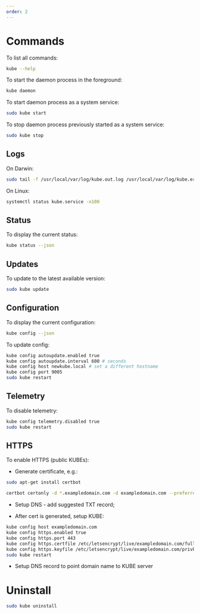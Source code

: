 ```yaml
---
order: 2
---
```

# Commands

To list all commands:

```bash
kube --help
```

To start the daemon process in the foreground:

```bash
kube daemon
```

To start daemon process as a system service:

```bash
sudo kube start
```

To stop daemon process previously started as a system service:

```bash
sudo kube stop
```

## Logs

On Darwin:

```bash
sudo tail -f /usr/local/var/log/kube.out.log /usr/local/var/log/kube.err.log
```

On Linux:

```bash
systemctl status kube.service -n100
```

## Status 

To display the current status:

```bash
kube status --json
```

## Updates
To update to the latest available version:

```bash
sudo kube update
```

## Configuration

To display the current configuration:

```bash
kube config --json
```

To update config:

```bash
kube config autoupdate.enabled true
kube config autoupdate.interval 600 # seconds
kube config host newkube.local # set a different hostname
kube config port 9005
sudo kube restart
```
## Telemetry

To disable telemetry:

```bash
kube config telemetry.disabled true
sudo kube restart
```

## HTTPS

To enable HTTPS (public KUBEs):

- Generate certificate, e.g.:

```bash
sudo apt-get install certbot

certbot certonly -d *.exampledomain.com -d exampledomain.com --preferred-challenges dns-01 --server https://acme-v02.api.letsencrypt.org/directory --manual
```

- Setup DNS - add suggested TXT record;

- After cert is generated, setup KUBE:

```bash
kube config host exampledomain.com
kube config https.enabled true
kube config https.port 443
kube config https.certfile /etc/letsencrypt/live/exampledomain.com/fullchain.pem
kube config https.keyfile /etc/letsencrypt/live/exampledomain.com/privkey.pem
sudo kube restart
```
- Setup DNS record to point domain name to KUBE server

# Uninstall

```bash
sudo kube uninstall
```